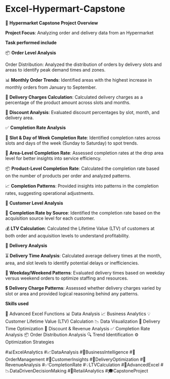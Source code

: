 # Excel-Hypermart-Capstone

🛒 **Hypermarket Capstone Project Overview**

**Project Focus**: Analyzing order and delivery data from an Hypermarket

**Task performed include**


📦 **Order Level Analysis**

 Order Distribution: Analyzed the distribution of orders by delivery slots and areas to identify peak demand times and zones.
 
📊 **Monthly Order Trends**: Identified areas with the highest increase in monthly orders from January to September.

💸 **Delivery Charges Calculation**: Calculated delivery charges as a percentage of the product amount across slots and months.

🎯 **Discount Analysis**: Evaluated discount percentages by slot, month, and delivery area.



✅ **Completion Rate Analysis**

📅 **Slot & Day of Week Completion Rate**: Identified completion rates across slots and days of the week (Sunday to Saturday) to spot trends.

📍 **Area-Level Completion Rate**: Assessed completion rates at the drop area level for better insights into service efficiency.

📦 **Product-Level Completion Rate**: Calculated the completion rate based on the number of products per order and analyzed patterns.

📈 **Completion Patterns**: Provided insights into patterns in the completion rates, suggesting operational adjustments.



👥 **Customer Level Analysis**

📍 **Completion Rate by Source**: Identified the completion rate based on the acquisition source level for each customer.

💰 **LTV Calculation**: Calculated the Lifetime Value (LTV) of customers at both order and acquisition levels to understand profitability.



🚚 **Delivery Analysis**

⏳ **Delivery Time Analysis**: Calculated average delivery times at the month, area, and slot levels to identify potential delays or inefficiencies.

📆 **Weekday/Weekend Patterns**: Evaluated delivery times based on weekday versus weekend orders to optimize staffing and resources.

💲 **Delivery Charge Patterns**: Assessed whether delivery charges varied by slot or area and provided logical reasoning behind any patterns.



**Skills used**

🧮 Advanced Excel Functions
📊 Data Analysis
📈 Business Analytics
💡 Customer Lifetime Value (LTV) Calculation
📉 Data Visualization
🚚 Delivery Time Optimization
💸 Discount & Revenue Analysis
✅ Completion Rate Analysis
📦 Order Distribution Analysis
🔍 Trend Identification
⚙️ Optimization Strategies


#📊ExcelAnalytics #📈DataAnalysis #💼BusinessIntelligence #🛒OrderManagement #👥CustomerInsights #🚚DeliveryOptimization #💸RevenueAnalysis #✅CompletionRate #💡LTVCalculation #🔧AdvancedExcel #📉DataDrivenDecisionMaking #🏪RetailAnalytics #🎓CapstoneProject
